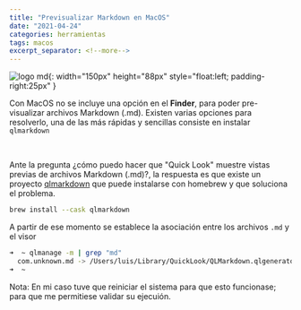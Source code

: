 ```yaml
---
title: "Previsualizar Markdown en MacOS"
date: "2021-04-24"
categories: herramientas
tags: macos
excerpt_separator: <!--more-->
---
```


![logo md](/assets/img/posts/logo-markdown.svg){: width="150px" height="88px" style="float:left; padding-right:25px" } 

Con MacOS no se incluye una opción en el **Finder**, para poder pre-visualizar archivos Markdown (.md). Existen varias opciones para resolverlo, una de las más rápidas y sencillas consiste en instalar `qlmarkdown`

<br clear="left"/>
<!--more-->

Ante la pregunta ¿cómo puedo hacer que "Quick Look" muestre vistas previas de archivos Markdown (.md)?, la respuesta es que existe un proyecto [qlmarkdown](https://github.com/toland/qlmarkdown) que puede instalarse con homebrew y que soluciona el problema. 


```zsh
brew install --cask qlmarkdown
```

A partir de ese momento se establece la asociación entre los archivos `.md` y el visor 

```zsh
➜  ~ qlmanage -m | grep "md"
  com.unknown.md -> /Users/luis/Library/QuickLook/QLMarkdown.qlgenerator (1.3.5)
➜  ~
```

Nota: En mi caso tuve que reiniciar el sistema para que esto funcionase; para que me permitiese validar su ejecuión.